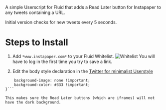 A simple Userscript for Fluid that adds a Read Later button for Instapaper to any tweets containing a URL.

Initial version checks for new tweets every 5 seconds.

# Steps to Install

1. Add ```*www.instapaper.com*``` to your Fluid Whitelist.
![Whitelist](http://f.cl.ly/items/1p1M1e0I3p1a3h130d3S/url%20whitelist.png)
You will have to log in the first time you try to save a link.

2. Edit the body style declaration in the [Twitter for minimalist Userstyle](http://craigmod.com/satellite/twitter_for_minimalists/)

  ```body.logged-in {
      background-image: none !important;
      background-color: #333 !important;
  }```

  This makes sure the Read Later buttons (which are iframes) will not have the dark background.
